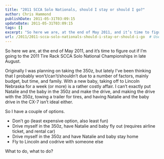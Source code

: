 ```yaml
---
title: "2011 SCCA Solo Nationals, should I stay or should I go?"
author: Chris Hammond
publishDate: 2011-05-31T03:09:15
updateDate: 2011-05-31T03:09:15
tags: []
excerpt: "So here we are, at the end of May 2011, and it’s time to figure out if I’m going to the 2011 Tire Rack SCCA Solo National Championships in late August."
url: /2011/2011-scca-solo-nationals-should-i-stay-or-should-i-go  # Use the generated URL with year
---
```

<p>So here we are, at the end of May 2011, and it’s time to figure out if I’m going to the 2011 Tire Rack SCCA Solo National Championships in late August.</p>  <p>Originally I was planning on taking the 350z, but lately I’ve been thinking that I probably won’t/can’t/shouldn’t due to a number of factors, mainly budget, but time, and family. With a new baby, taking off to Lincoln Nebraska for a week (or more) is a rather costly affair. I can’t exactly put Natalie and the baby in the 350z and make the drive, and making the drive with the 350z, towing a trailer for tires, and having Natalie and the baby drive in the CX-7 isn’t ideal either.</p>  <p>So I have a couple of options. </p>  <ul>   <li>Don’t go (least expensive option, also least fun) </li>    <li>Drive myself in the 350z, have Natalie and baby fly out (requires airline ticket, and rental car) </li>    <li>Drive myself in the 350z and have Natalie and baby stay home </li>    <li>Fly to Lincoln and codrive with someone else </li> </ul>  <p>What to do, what to do?</p>
